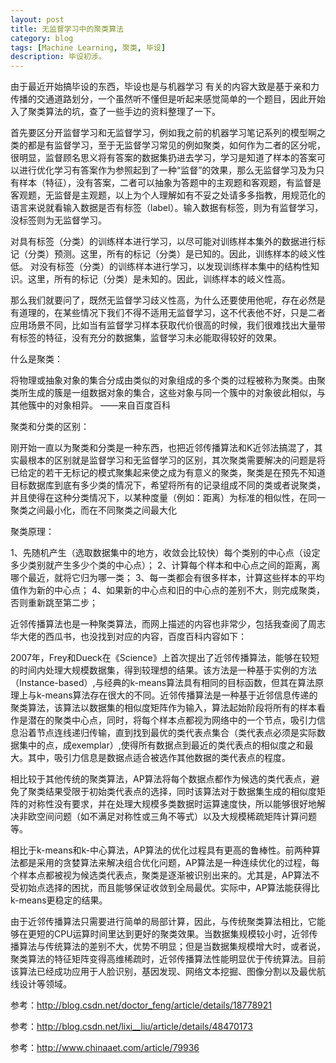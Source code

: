 ```yaml
---
layout: post
title: 无监督学习中的聚类算法
category: blog
tags: [Machine Learning, 聚类, 毕设]
description: 毕设初涉。
---
```



由于最近开始搞毕设的东西，毕设也是与机器学习 有关的内容大致是基于亲和力传播的交通道路划分，一个虽然听不懂但是听起来感觉简单的一个题目，因此开始入了聚类算法的坑，查了一些手边的资料整理了一下。

 首先要区分开监督学习和无监督学习，例如我之前的机器学习笔记系列的模型啊之类的都是有监督学习，至于无监督学习常见的例如聚类，如何作为二者的区分呢，很明显，监督顾名思义将有答案的数据集扔进去学习，学习是知道了样本的答案可以进行优化学习有答案作为参照起到了一种“监督”的效果，那么无监督学习及为只有样本（特征），没有答案，二者可以抽象为答题中的主观题和客观题，有监督是客观题，无监督是主观题，以上为个人理解如有不妥之处请多多指教，用规范化的语言来说就看输入数据是否有标签（label）。输入数据有标签，则为有监督学习，没标签则为无监督学习。

对具有标签（分类）的训练样本进行学习，以尽可能对训练样本集外的数据进行标记（分类）预测。这里，所有的标记（分类）是已知的。因此，训练样本的岐义性低。  对没有标签（分类）的训练样本进行学习，以发现训练样本集中的结构性知识。这里，所有的标记（分类）是未知的。因此，训练样本的岐义性高。

那么我们就要问了，既然无监督学习歧义性高，为什么还要使用他呢，存在必然是有道理的，在某些情况下我们不得不适用无监督学习，这不代表他不好，只是二者应用场景不同，比如当有监督学习样本获取代价很高的时候，我们很难找出大量带有标签的特征，没有充分的数据集，监督学习未必能取得较好的效果。



什么是聚类：



将物理或抽象对象的集合分成由类似的对象组成的多个类的过程被称为聚类。由聚类所生成的簇是一组数据对象的集合，这些对象与同一个簇中的对象彼此相似，与其他簇中的对象相异。              ——来自百度百科



聚类和分类的区别：



刚开始一直以为聚类和分类是一种东西，也把近邻传播算法和K近邻法搞混了，其实最根本的区别就是监督学习和无监督学习的区别，其次聚类需要解决的问题是将已给定的若干无标记的模式聚集起来使之成为有意义的聚类，聚类是在预先不知道目标数据库到底有多少类的情况下，希望将所有的记录组成不同的类或者说聚类，并且使得在这种分类情况下，以某种度量（例如：距离）为标准的相似性，在同一聚类之间最小化，而在不同聚类之间最大化



聚类原理：



1、先随机产生（选取数据集中的地方，收敛会比较快）每个类别的中心点（设定多少类别就产生多少个类的中心点）；
2、计算每个样本和中心点之间的距离，离哪个最近，就将它归为哪一类；
3、每一类都会有很多样本，计算这些样本的平均值作为新的中心点；
4、如果新的中心点和旧的中心点的差别不大，则完成聚类，否则重新跳至第二步；




近邻传播算法也是一种聚类算法，而网上描述的内容也非常少，包括我查阅了周志华大佬的西瓜书，也没找到对应的内容，百度百科内容如下：



2007年，Frey和Dueck在《Science》上首次提出了近邻传播算法，能够在较短的时间内处理大规模数据集，得到较理想的结果。该方法是一种基于实例的方法（Instance-based）,与经典的k-means算法具有相同的目标函数，但其在算法原理上与k-means算法存在很大的不同。近邻传播算法是一种基于近邻信息传递的聚类算法，该算法以数据集的相似度矩阵作为输入，算法起始阶段将所有的样本看作是潜在的聚类中心点，同时，将每个样本点都视为网络中的一个节点，吸引力信息沿着节点连线递归传输，直到找到最优的类代表点集合（类代表点必须是实际数据集中的点，成exemplar）,使得所有数据点到最近的类代表点的相似度之和最大。其中，吸引力信息是数据点适合被选作其他数据的类代表点的程度。



相比较于其他传统的聚类算法，AP算法将每个数据点都作为候选的类代表点，避免了聚类结果受限于初始类代表点的选择，同时该算法对于数据集生成的相似度矩阵的对称性没有要求，并在处理大规模多类数据时运算速度快，所以能够很好地解决非欧空间问题（如不满足对称性或三角不等式）以及大规模稀疏矩阵计算问题等。



相比于k-means和k-中心算法，AP算法的优化过程具有更高的鲁棒性。前两种算法都是采用的贪婪算法来解决组合优化问题，AP算法是一种连续优化的过程，每个样本点都被视为候选类代表点，聚类是逐渐被识别出来的。尤其是，AP算法不受初始点选择的困扰，而且能够保证收敛到全局最优。实际中，AP算法能获得比k-means更稳定的结果。



由于近邻传播算法只需要进行简单的局部计算，因此，与传统聚类算法相比，它能够在更短的CPU运算时间里达到更好的聚类效果。当数据集规模较小时，近邻传播算法与传统算法的差别不大，优势不明显；但是当数据集规模增大时，或者说，聚类算法的特征矩阵变得高维稀疏时，近邻传播算法性能明显优于传统算法。目前该算法已经成功应用于人脸识别，基因发现、网络文本挖掘、图像分割以及最优航线设计等领域。













参考：http://blog.csdn.net/doctor_feng/article/details/18778921

参考：http://blog.csdn.net/lixi__liu/article/details/48470173

参考：http://www.chinaaet.com/article/79936
